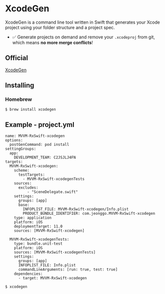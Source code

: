 # XcodeGen

XcodeGen is a command line tool written in Swift that generates your Xcode project using your folder structure and a project spec.

- ✅ Generate projects on demand and remove your `.xcodeproj` from git, which means **no more merge conflicts**!



## Official

[XcodeGen](https://github.com/yonaskolb/XcodeGen)



## Installing

### Homebrew

```
$ brew install xcodegen
```



## Example - project.yml

```
name: MVVM-RxSwift-xcodegen
options:
  postGenCommand: pod install
settingGroups:
  app:
    DEVELOPMENT_TEAM: C2JSJLJ4FN
targets:
  MVVM-RxSwift-xcodegen:
    scheme:
      testTargets:
        - MVVM-RxSwift-xcodegenTests
    sources:
      excludes:
          - "SceneDelegate.swift"
    settings:
      groups: [app]
      base:
        INFOPLIST_FILE: MVVM-RxSwift-xcodegen/Info.plist
        PRODUCT_BUNDLE_IDENTIFIER: com.jeonggo.MVVM-RxSwift-xcodegen
    type: application
    platform: iOS
    deploymentTarget: 11.0
    sources: [MVVM-RxSwift-xcodegen]
    
  MVVM-RxSwift-xcodegenTests:
    type: bundle.unit-test
    platform: iOS
    sources: [MVVM-RxSwift-xcodegenTests]
    settings:
      groups: [app]
      INFOPLIST_FILE: Info.plist
      commandLineArguments: [run: true, test: true]
    dependencies:
      - target: MVVM-RxSwift-xcodegen
```

```
$ xcodegen
```

